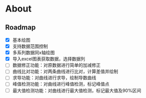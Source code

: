 # About

## Roadmap

- [x] 基本绘图
- [x] 支持数据范围控制
- [x] 多系列数据同x轴绘图
- [x] 导入excel图表获取数据，选择数据列
- [ ] 数据修正功能：对原数据进行简单的加减修正
- [ ] 曲线比对功能：对两条曲线进行比对，计算差值并绘制
- [ ] 求导功能：对曲线进行求导，绘制导数曲线
- [ ] 峰值检测功能：对曲线进行峰值检测，标记峰值点
- [ ] 最大值检测功能：对曲线进行最大值检测，标记最大值及90%区间
